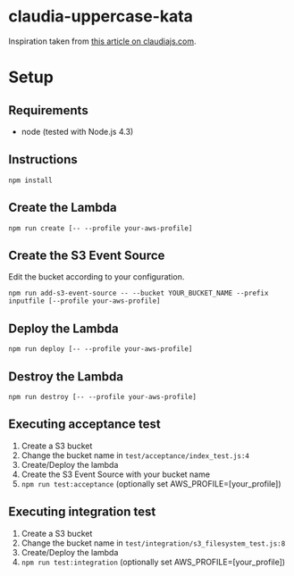 # claudia-uppercase-kata

Inspiration taken from [this article on claudiajs.com](https://claudiajs.com/tutorials/designing-testable-lambdas.html).

# Setup

## Requirements

- node (tested with Node.js 4.3)

## Instructions

```
npm install
```

## Create the Lambda

```
npm run create [-- --profile your-aws-profile]
```

## Create the S3 Event Source

Edit the bucket according to your configuration.

```
npm run add-s3-event-source -- --bucket YOUR_BUCKET_NAME --prefix inputfile [--profile your-aws-profile]
```

## Deploy the Lambda

```
npm run deploy [-- --profile your-aws-profile]
```

## Destroy the Lambda

```
npm run destroy [-- --profile your-aws-profile]
```


## Executing acceptance test

1. Create a S3 bucket
2. Change the bucket name in `test/acceptance/index_test.js:4`
3. Create/Deploy the lambda
4. Create the S3 Event Source with your bucket name
5. `npm run test:acceptance` (optionally set AWS_PROFILE=[your_profile])


## Executing integration test

1. Create a S3 bucket
2. Change the bucket name in `test/integration/s3_filesystem_test.js:8`
3. Create/Deploy the lambda
4. `npm run test:integration` (optionally set AWS_PROFILE=[your_profile])
